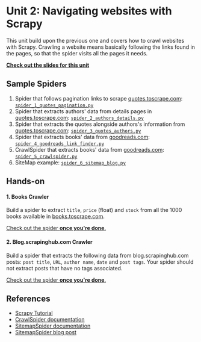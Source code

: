 Unit 2: Navigating websites with Scrapy
=======================================

This unit build upon the previous one and covers how to crawl websites with Scrapy. Crawling a website means basically following the links found in the pages, so that the spider visits all the pages it needs.

**[Check out the slides for this unit](https://docs.google.com/presentation/d/1BbO8W17EJtD9doK-VwNVju8IC3Dk5zA3n_Qy2t7wLyo/pub?start=false&loop=false&delayms=600000000)**


## Sample Spiders
1. Spider that follows pagination links to scrape [quotes.toscrape.com](http://quotes.toscrape.com): [`spider_1_quotes_pagination.py`](spiders/spider_1_quotes_pagination.py)
2. Spider that extracts authors' data from details pages in [quotes.toscrape.com](http://quotes.toscrape.com): [`spider_2_authors_details.py`](spiders/spider_2_authors_details.py)
3. Spider that extracts the quotes alongside authors's information from [quotes.toscrape.com](http://quotes.toscrape.com): [`spider_3_quotes_authors.py`](spiders/spider_3_quotes_authors.py)
4. Spider that extracts books' data from [goodreads.com](http://goodreads.com): [`spider_4_goodreads_link_finder.py`](spiders/spider_4_goodreads_link_finder.py)
5. CrawlSpider that extracts books' data from [goodreads.com](http://goodreads.com): [`spider_5_crawlspider.py`](spiders/spider_5_crawlspider.py)
6. SiteMap example: [`spider_6_sitemap_blog.py`](spiders/spider_6_sitemap_blog.py)



## Hands-on

#### 1. Books Crawler
Build a spider to extract `title`, `price` (float) and `stock` from all the 1000 books available in [books.toscrape.com](http://books.toscrape.com).

[Check out the spider **once you're done**.](spiders/spider_7_books.py)

#### 2. Blog.scrapinghub.com Crawler
Build a spider that extracts the following data from blog.scrapinghub.com posts: `post title`, `URL`, `author name`, `date` and `post tags`. Your spider should not extract posts that have no tags associated.

[Check out the spider **once you're done**.](spiders/spider_9_blog.py)



## References
* [Scrapy Tutorial](https://doc.scrapy.org/en/latest/intro/tutorial.html)
* [CrawlSpider documentation](https://doc.scrapy.org/en/latest/topics/spiders.html#crawlspider)
* [SitemapSpider documentation](https://doc.scrapy.org/en/latest/topics/spiders.html#sitemapspider)
* [SitemapSpider blog post](https://blog.scrapinghub.com/2016/02/24/scrapy-tips-from-the-pros-february-2016-edition/)
